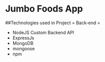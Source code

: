 # Jumbo Foods App

##Technologies used in Project =
Back-end =
- NodeJS Custom Backend API
- ExpressJs
- MongoDB
- mongoose
- npm